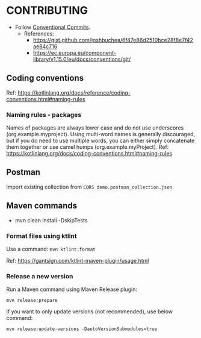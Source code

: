 # CONTRIBUTING

- Follow [Conventional Commits](https://www.conventionalcommits.org/en/v1.0.0/).
    - References:
      - https://gist.github.com/joshbuchea/6f47e86d2510bce28f8e7f42ae84c716
      - https://ec.europa.eu/component-library/v1.15.0/eu/docs/conventions/git/

## Coding conventions

Ref: https://kotlinlang.org/docs/reference/coding-conventions.html#naming-rules

### Naming rules - packages

Names of packages are always lower case and do not use underscores (org.example.myproject). Using multi-word names is generally discouraged, but if you do need to use multiple words, you can either simply concatenate them together or use camel humps (org.example.myProject). Ref: https://kotlinlang.org/docs/coding-conventions.html#naming-rules

## Postman

Import existing collection from `CQRS demo.postman_collection.json`.

## Maven commands

- mvn clean install -DskipTests

### Format files using ktlint

Use a command: ``mvn ktlint:format``

Ref: https://gantsign.com/ktlint-maven-plugin/usage.html

### Release a new version

Run a Maven command using Maven Release plugin:
```text
mvn release:prepare
```

If you want to only update versions (not recommended), use below command:
```text
mvn release:update-versions -DautoVersionSubmodules=true
```
